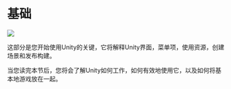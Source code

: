 # 基础

![](https://docs.unity3d.com/uploads/Main/BasicsIntroPic.jpg)

这部分是您开始使用Unity的关键，它将解释Unity界面，菜单项，使用资源，创建场景和发布构建。

当您读完本节后，您将会了解Unity如何工作，如何有效地使用它，以及如何将基本地游戏放在一起。